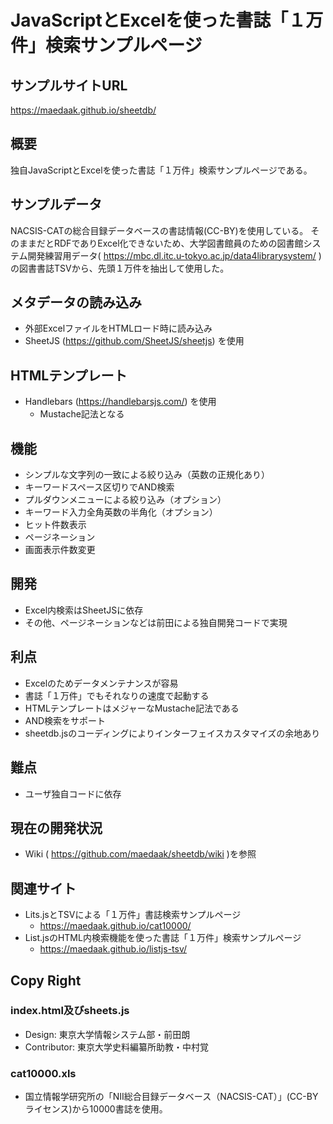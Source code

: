 # JavaScriptとExcelを使った書誌「１万件」検索サンプルページ

## サンプルサイトURL
https://maedaak.github.io/sheetdb/

## 概要
独自JavaScriptとExcelを使った書誌「１万件」検索サンプルページである。

## サンプルデータ
NACSIS-CATの総合目録データベースの書誌情報(CC-BY)を使用している。
そのままだとRDFでありExcel化できないため、大学図書館員のための図書館システム開発練習用データ( https://mbc.dl.itc.u-tokyo.ac.jp/data4librarysystem/ )の図書書誌TSVから、先頭１万件を抽出して使用した。

## メタデータの読み込み
- 外部ExcelファイルをHTMLロード時に読み込み
- SheetJS (https://github.com/SheetJS/sheetjs) を使用

## HTMLテンプレート
- Handlebars (https://handlebarsjs.com/) を使用
    - Mustache記法となる

## 機能
- シンプルな文字列の一致による絞り込み（英数の正規化あり）
- キーワードスペース区切りでAND検索
- プルダウンメニューによる絞り込み（オプション）
- キーワード入力全角英数の半角化（オプション）
- ヒット件数表示
- ページネーション
- 画面表示件数変更

## 開発
- Excel内検索はSheetJSに依存
- その他、ページネーションなどは前田による独自開発コードで実現

## 利点
- Excelのためデータメンテナンスが容易
- 書誌「１万件」でもそれなりの速度で起動する
- HTMLテンプレートはメジャーなMustache記法である
- AND検索をサポート
- sheetdb.jsのコーディングによりインターフェイスカスタマイズの余地あり

## 難点
- ユーザ独自コードに依存

## 現在の開発状況
- Wiki ( https://github.com/maedaak/sheetdb/wiki )を参照

## 関連サイト
- Lits.jsとTSVによる「１万件」書誌検索サンプルページ
    - https://maedaak.github.io/cat10000/
- List.jsのHTML内検索機能を使った書誌「１万件」検索サンプルページ
    - https://maedaak.github.io/listjs-tsv/

## Copy Right
### index.html及びsheets.js
- Design: 東京大学情報システム部・前田朗
- Contributor: 東京大学史料編纂所助教・中村覚

### cat10000.xls
- 国立情報学研究所の「NII総合目録データベース（NACSIS-CAT）」(CC-BYライセンス)から10000書誌を使用。
